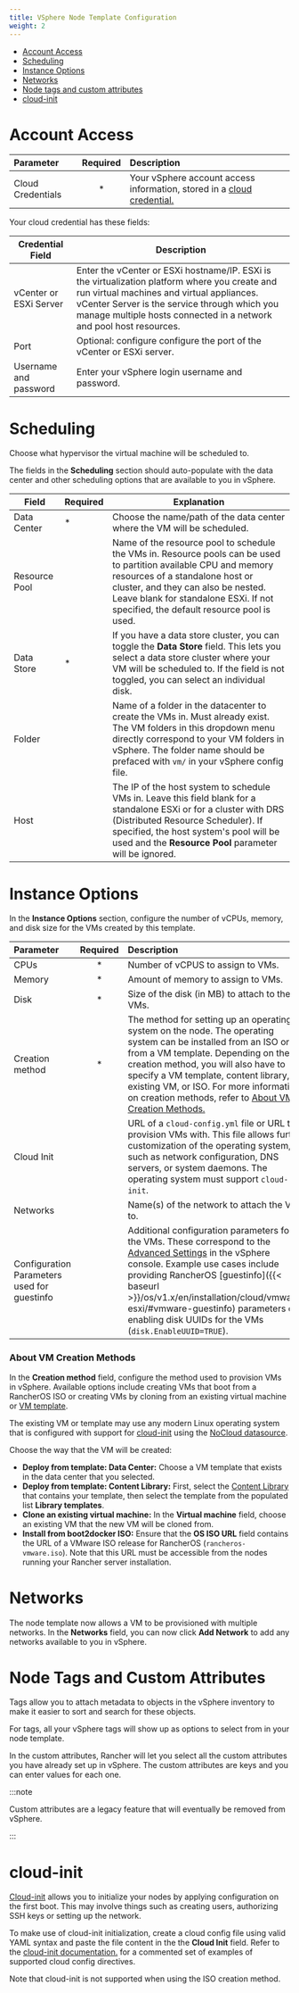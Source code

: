 ```yaml
---
title: VSphere Node Template Configuration
weight: 2
---
```


- [Account Access](#account-access)
- [Scheduling](#scheduling)
- [Instance Options](#instance-options)
- [Networks](#networks)
- [Node tags and custom attributes](#node-tags-and-custom-attributes)
- [cloud-init](#cloud-init)

# Account Access

| Parameter                | Required | Description |
|:----------------------|:--------:|:-----|
| Cloud Credentials   |   *      | Your vSphere account access information, stored in a [cloud credential.]({{<baseurl>}}/rancher/v2.6/en/user-settings/cloud-credentials/)  |

Your cloud credential has these fields:

| Credential Field | Description |
|-----------------|--------------|
| vCenter or ESXi Server |  Enter the vCenter or ESXi hostname/IP. ESXi is the virtualization platform where you create and run virtual machines and virtual appliances. vCenter Server is the service through which you manage multiple hosts connected in a network and pool host resources. |
| Port | Optional: configure configure the port of the vCenter or ESXi server. |
| Username and password | Enter your vSphere login username and password. |

# Scheduling

Choose what hypervisor the virtual machine will be scheduled to. 

The fields in the **Scheduling** section should auto-populate with the data center and other scheduling options that are available to you in vSphere.

| Field | Required | Explanation |
|---------|---------------|-----------|
| Data Center |  * | Choose the name/path of the data center where the VM will be scheduled.   |
| Resource Pool |    |  Name of the resource pool to schedule the VMs in. Resource pools can be used to partition available CPU and memory resources of a standalone host or cluster, and they can also be nested. Leave blank for standalone ESXi. If not specified, the default resource pool is used. |
| Data Store | * | If you have a data store cluster, you can toggle the **Data Store** field. This lets you select a data store cluster where your VM will be scheduled to. If the field is not toggled, you can select an individual disk. |
| Folder |    |  Name of a folder in the datacenter to create the VMs in. Must already exist. The VM folders in this dropdown menu directly correspond to your VM folders in vSphere. The folder name should be prefaced with `vm/` in your vSphere config file. |
| Host |  | The IP of the host system to schedule VMs in. Leave this field blank for a standalone ESXi or for a cluster with DRS (Distributed Resource Scheduler). If specified, the host system's pool will be used and the **Resource Pool** parameter will be ignored.   |

# Instance Options

In the **Instance Options** section, configure the number of vCPUs, memory, and disk size for the VMs created by this template.

| Parameter                | Required | Description |
|:----------------|:--------:|:-----------|
| CPUs                     |   *      | Number of vCPUS to assign to VMs. |
| Memory                   |   *      | Amount of memory to assign to VMs.  |
| Disk                     |   *      | Size of the disk (in MB) to attach to the VMs. |
| Creation method | * | The method for setting up an operating system on the node. The operating system can be installed from an ISO or from a VM template. Depending on the creation method, you will also have to specify a VM template, content library, existing VM, or ISO. For more information on creation methods, refer to [About VM Creation Methods.](#about-vm-creation-methods) |
| Cloud Init               |          | URL of a `cloud-config.yml` file or URL to provision VMs with. This file allows further customization of the operating system, such as network configuration, DNS servers, or system daemons. The operating system must support `cloud-init`. |
| Networks | | Name(s) of the network to attach the VM to. |
| Configuration Parameters used for guestinfo |          | Additional configuration parameters for the VMs. These correspond to the [Advanced Settings](https://kb.vmware.com/s/article/1016098) in the vSphere console. Example use cases include providing RancherOS [guestinfo]({{< baseurl >}}/os/v1.x/en/installation/cloud/vmware-esxi/#vmware-guestinfo) parameters or enabling disk UUIDs for the VMs (`disk.EnableUUID=TRUE`). |


### About VM Creation Methods

In the **Creation method** field, configure the method used to provision VMs in vSphere. Available options include creating VMs that boot from a RancherOS ISO or creating VMs by cloning from an existing virtual machine or [VM template](https://docs.vmware.com/en/VMware-vSphere/6.5/com.vmware.vsphere.vm_admin.doc/GUID-F7BF0E6B-7C4F-4E46-8BBF-76229AEA7220.html).

The existing VM or template may use any modern Linux operating system that is configured with support for [cloud-init](https://cloudinit.readthedocs.io/en/latest/) using the [NoCloud datasource](https://cloudinit.readthedocs.io/en/latest/topics/datasources/nocloud.html).

Choose the way that the VM will be created:

- **Deploy from template: Data Center:** Choose a VM template that exists in the data center that you selected.
- **Deploy from template: Content Library:** First, select the [Content Library](https://docs.vmware.com/en/VMware-vSphere/6.5/com.vmware.vsphere.vm_admin.doc/GUID-254B2CE8-20A8-43F0-90E8-3F6776C2C896.html) that contains your template, then select the template from the populated list **Library templates**.
- **Clone an existing virtual machine:** In the **Virtual machine** field, choose an existing VM that the new VM will be cloned from.
- **Install from boot2docker ISO:** Ensure that the **OS ISO URL** field contains the URL of a VMware ISO release for RancherOS (`rancheros-vmware.iso`). Note that this URL must be accessible from the nodes running your Rancher server installation.

# Networks

The node template now allows a VM to be provisioned with multiple networks. In the **Networks** field, you can now click **Add Network** to add any networks available to you in vSphere.

# Node Tags and Custom Attributes

Tags allow you to attach metadata to objects in the vSphere inventory to make it easier to sort and search for these objects.

For tags, all your vSphere tags will show up as options to select from in your node template.

In the custom attributes, Rancher will let you select all the custom attributes you have already set up in vSphere. The custom attributes are keys and you can enter values for each one.

:::note

Custom attributes are a legacy feature that will eventually be removed from vSphere.

:::

# cloud-init

[Cloud-init](https://cloudinit.readthedocs.io/en/latest/) allows you to initialize your nodes by applying configuration on the first boot. This may involve things such as creating users, authorizing SSH keys or setting up the network.

To make use of cloud-init initialization, create a cloud config file using valid YAML syntax and paste the file content in the the **Cloud Init** field. Refer to the [cloud-init documentation.](https://cloudinit.readthedocs.io/en/latest/topics/examples.html) for a commented set of examples of supported cloud config directives.

Note that cloud-init is not supported when using the ISO creation method.
